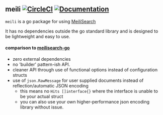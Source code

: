 meili [![CircleCI](https://circleci.com/gh/fortytw2/meili.svg?style=svg)](https://circleci.com/gh/fortytw2/meili) [![Documentation](https://godoc.org/github.com/fortytw2/meili?status.svg)](http://godoc.org/github.com/fortytw2/meili)
-------

`meili` is a go package for using [MeiliSearch](https://meilisearch.com)

It has no dependencies outside the go standard library and is designed to be lightweight and easy to use.

#### comparison to [meilisearch-go](https://github.com/meilisearch/meilisearch-go)

- zero external dependencies
- no 'builder' pattern-ish API.
- cleaner API through use of functional options instead of configuration structs
- use of `json.RawMessage` for user supplied documents instead of reflection/automatic JSON encoding
    - this means no `Hits []interface{}` where the interface is unable to be your actual struct
    - you can also use your own higher-performance json encoding library without issue.

